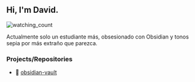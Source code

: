 ## Hi, I'm David.

<p align="left"> 
<img src="https://komarev.com/ghpvc/?username=OvinduWijethunge&color=brightgreen" alt="watching_count" />
 </p>
 
Actualmente solo un estudiante más, obsesionado con Obsidian y tonos sepia por más extraño que parezca. 

### Projects/Repositories 

- 🔮 [obsidian-vault](https://github.com/Jawuj/Obsidian-Vault-Setup.) 
